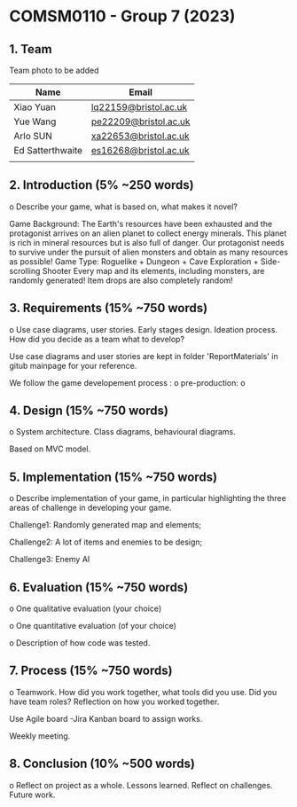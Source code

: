 # COMSM0110 - Group 7 (2023)


## 1. Team

Team photo to be added

| Name            | Email                 |
|-----------------|-----------------------|
| Xiao Yuan      | lq22159@bristol.ac.uk |
| Yue Wang	      | pe22209@bristol.ac.uk |
| Arlo SUN        | xa22653@bristol.ac.uk |
| Ed Satterthwaite| es16268@bristol.ac.uk |
|                 |                       |



## 2. Introduction (5% ~250 words)

o Describe your game, what is based on, what makes it novel?

Game Background: The Earth's resources have been exhausted and the protagonist arrives on an alien planet to collect energy minerals. This planet is rich in mineral resources but is also full of danger. Our protagonist needs to survive under the pursuit of alien monsters and obtain as many resources as possible!
Game Type: Roguelike + Dungeon + Cave Exploration + Side-scrolling Shooter
Every map and its elements, including monsters, are randomly generated! Item drops are also completely random!

## 3. Requirements (15% ~750 words)

o Use case diagrams, user stories. Early stages design. Ideation process. How did you decide as a team what to develop?

Use case diagrams and user stories are kept in folder 'ReportMaterials' in gitub mainpage for your reference.

We follow the game developement process :
o pre-production:
o 


## 4. Design (15% ~750 words)

o System architecture. Class diagrams, behavioural diagrams.

Based on MVC model.

## 5. Implementation (15% ~750 words)

o Describe implementation of your game, in particular highlighting the three areas of challenge in developing your game.

Challenge1: Randomly generated map and elements;

Challenge2: A lot of items and enemies to be design;

Challenge3: Enemy AI

## 6. Evaluation (15% ~750 words)

o One qualitative evaluation (your choice)

o One quantitative evaluation (of your choice)

o Description of how code was tested.

## 7. Process (15% ~750 words)

o Teamwork. How did you work together, what tools did you use. Did you have team roles? Reflection on how you worked together.

Use Agile board -Jira Kanban board to assign works.

Weekly meeting.

## 8. Conclusion (10% ~500 words)

o Reflect on project as a whole. Lessons learned. Reflect on challenges. Future work.

